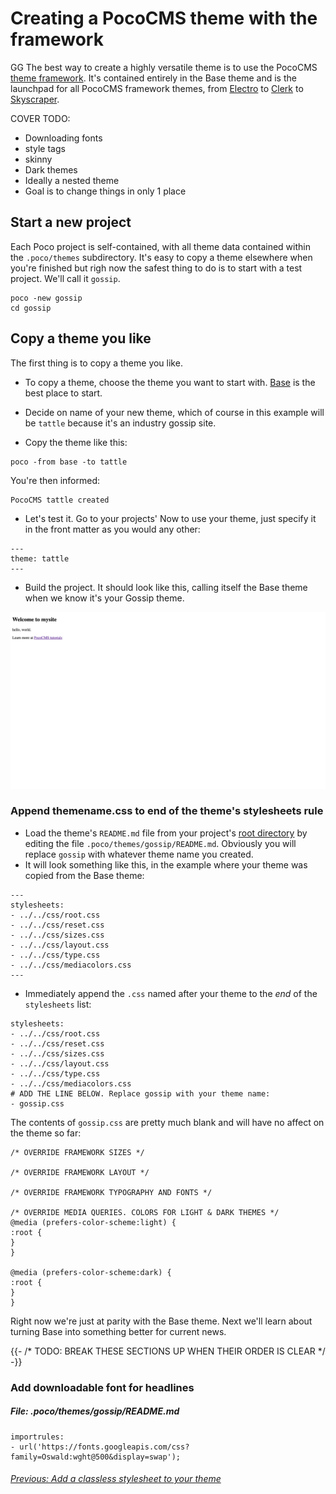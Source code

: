 # Creating a PocoCMS theme with the framework
GG
The best way to create a highly versatile theme
is to use the PocoCMS [theme framework](theme-framework.html).
It's contained entirely in the Base theme and is the
launchpad for all PocoCMS framework themes, from [Electro](demos/electro.html) to
[Clerk](demos/clerk.html) to [Skyscraper](demos/skyscraper.html).

COVER TODO:
* Downloading fonts
* style tags
* skinny
* Dark themes
* Ideally a nested theme
* Goal is to change things in only 1 place

## Start a new project

Each Poco project is self-contained, with all theme data
contained within the `.poco/themes` subdirectory.
It's easy to copy a theme elsewhere when you're finished
but righ now the safest thing to do is to start
with a test project. We'll call it `gossip`.

```
poco -new gossip
cd gossip
```

## Copy a theme you like

The first thing is to copy a theme you like.

* To copy a theme, choose the theme you want to start with. 
[Base](https://pococms.com/docs/demos/base.html) is the
best place to start.

* Decide on name of your new theme, which of course in this example will
be `tattle` because it's an industry gossip site.

* Copy the theme like this:

```
poco -from base -to tattle 
```
You're then informed:

```
PocoCMS tattle created
```

* Let's test it. Go to your projects' Now to use your theme, 
just specify it in the front matter as you would any other:

```
---
theme: tattle
---
```

* Build the project. It should look like this, 
calling itself the Base theme when we know it's your Gossip theme.

![Screenshot of what looks like the Base theme](img/home-page-default-1366x768.png)

###  Append themename.css to end of the theme's stylesheets rule

* Load the theme's `README.md` file from your project's [root directory](#glossary.html#root-directory) by editing the file `.poco/themes/gossip/README.md`. Obviously
you will replace `gossip` with whatever theme name you created.
* It will look something like this, in the example where your
theme was copied from the Base theme:

```
---
stylesheets:
- ../../css/root.css
- ../../css/reset.css
- ../../css/sizes.css
- ../../css/layout.css
- ../../css/type.css
- ../../css/mediacolors.css
---
```
* Immediately append the `.css` named after your theme 
to the *end* of the `stylesheets` list:

```
stylesheets:
- ../../css/root.css
- ../../css/reset.css
- ../../css/sizes.css
- ../../css/layout.css
- ../../css/type.css
- ../../css/mediacolors.css
# ADD THE LINE BELOW. Replace gossip with your theme name:
- gossip.css

```

The contents of `gossip.css` are pretty much blank and
will have no affect on the theme so far:


```
/* OVERRIDE FRAMEWORK SIZES */

/* OVERRIDE FRAMEWORK LAYOUT */

/* OVERRIDE FRAMEWORK TYPOGRAPHY AND FONTS */

/* OVERRIDE MEDIA QUERIES. COLORS FOR LIGHT & DARK THEMES */
@media (prefers-color-scheme:light) {
:root {
}
}

@media (prefers-color-scheme:dark) {
:root {
}
}
```

Right now we're just at parity with the Base theme. Next
we'll learn about turning Base into something better
for current news.

{{- /* TODO: BREAK THESE SECTIONS UP WHEN THEIR ORDER IS CLEAR */ -}}

### Add downloadable font for headlines


##### File: **.poco/themes/gossip/README.md**
```
importrules:
- url('https://fonts.googleapis.com/css?family=Oswald:wght@500&display=swap');
```





###### [Previous: Add a classless stylesheet to your theme](th-add-classless-css.html)



